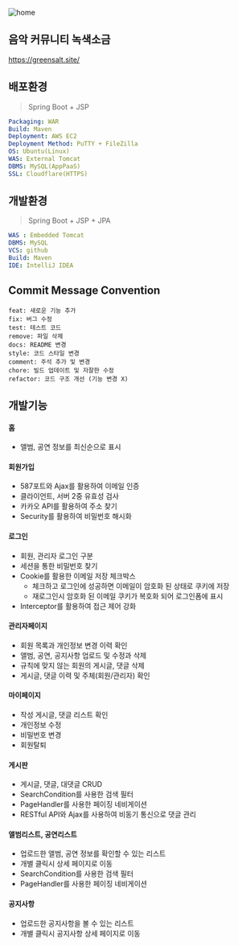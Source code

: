 ![home](https://github.com/user-attachments/assets/1e7758ab-546d-46cb-8f6b-417bd3ba2a98)

## 음악 커뮤니티 녹색소금

https://greensalt.site/

## 배포환경
> Spring Boot + JSP

```yaml
Packaging: WAR
Build: Maven
Deployment: AWS EC2
Deployment Method: PuTTY + FileZilla
OS: Ubuntu(Linux)
WAS: External Tomcat
DBMS: MySQL(AppPaaS)
SSL: Cloudflare(HTTPS)
```


## 개발환경

> Spring Boot + JSP + JPA

```yaml
WAS : Embedded Tomcat
DBMS: MySQL
VCS: github
Build: Maven
IDE: IntelliJ IDEA
```

## Commit Message Convention

```
feat: 새로운 기능 추가
fix: 버그 수정
test: 테스트 코드
remove: 파일 삭제
docs: README 변경
style: 코드 스타일 변경
comment: 주석 추가 및 변경
chore: 빌드 업데이트 및 자잘한 수정
refactor: 코드 구조 개선 (기능 변경 X)

```

## 개발기능

#### 홈
   + 앨범, 공연 정보를 최신순으로 표시

#### 회원가입
   + 587포트와 Ajax를 활용하여 이메일 인증
   + 클라이언트, 서버 2중 유효성 검사
   + 카카오 API를 활용하여 주소 찾기
   + Security를 활용하여 비밀번호 해시화

#### 로그인
   + 회원, 관리자 로그인 구분
   + 세션을 통한 비밀번호 찾기 
   + Cookie를 활용한 이메일 저장 체크박스
     + 체크하고 로그인에 성공하면 이메일이 암호화 된 상태로 쿠키에 저장
     + 재로그인시 암호화 된 이메일 쿠키가 복호화 되어 로그인폼에 표시
   + Interceptor를 활용하여 접근 제어 강화

#### 관리자페이지
   + 회원 목록과 개인정보 변경 이력 확인
   + 앨범, 공연, 공지사항 업로드 및 수정과 삭제
   + 규칙에 맞지 않는 회원의 게시글, 댓글 삭제
   + 게시글, 댓글 이력 및 주체(회원/관리자) 확인

#### 마이페이지
   + 작성 게시글, 댓글 리스트 확인
   + 개인정보 수정
   + 비밀번호 변경
   + 회원탈퇴

#### 게시판
   + 게시글, 댓글, 대댓글 CRUD
   + SearchCondition를 사용한 검색 필터
   + PageHandler를 사용한 페이징 네비게이션
   + RESTful API와 Ajax를 사용하여 비동기 통신으로 댓글 관리

#### 앨범리스트, 공연리스트
   + 업로드한 앨범, 공연 정보를 확인할 수 있는 리스트
   + 개별 클릭시 상세 페이지로 이동
   + SearchCondition를 사용한 검색 필터
   + PageHandler를 사용한 페이징 네비게이션

#### 공지사항
   + 업로드한 공지사항을 볼 수 있는 리스트
   + 개별 클릭시 공지사항 상세 페이지로 이동
   

